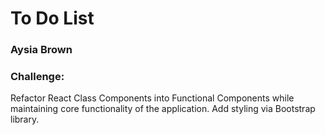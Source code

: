 # To Do List
### Aysia Brown

### Challenge:
Refactor React Class Components into Functional Components while maintaining core functionality of the application. Add styling via Bootstrap library.


